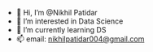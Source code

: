 - 👋 Hi, I’m @Nikhil Patidar
- 👀 I’m interested in Data Science
- 🌱 I’m currently learning DS
- 📫 email: nikhilpatidar004@gmail.com



<!---
Nikhil-patidar41/Nikhil-patidar41 is a ✨ special ✨ repository because its `README.md` (this file) appears on your GitHub profile.
You can click the Preview link to take a look at your changes.
--->
